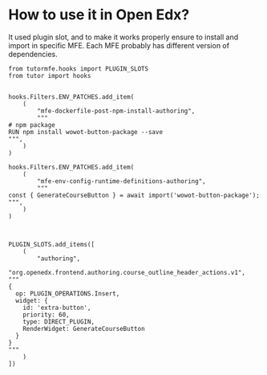 # How to use it in Open Edx?

It used plugin slot, and to make it works properly ensure to install and import in specific MFE. Each MFE probably has different version of dependencies.

```
from tutormfe.hooks import PLUGIN_SLOTS
from tutor import hooks


hooks.Filters.ENV_PATCHES.add_item(
    (
        "mfe-dockerfile-post-npm-install-authoring",
        """
# npm package
RUN npm install wowot-button-package --save
""",
    )
)

hooks.Filters.ENV_PATCHES.add_item(
    (
        "mfe-env-config-runtime-definitions-authoring",
        """
const { GenerateCourseButton } = await import('wowot-button-package');
""",
    )
)



PLUGIN_SLOTS.add_items([
    (
        "authoring",
        "org.openedx.frontend.authoring.course_outline_header_actions.v1",
"""
{
  op: PLUGIN_OPERATIONS.Insert,
  widget: {
    id: 'extra-button',
    priority: 60,
    type: DIRECT_PLUGIN,
    RenderWidget: GenerateCourseButton
  }
}
"""
    )
])

```